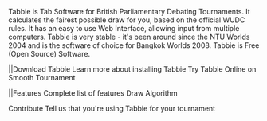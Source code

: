 Tabbie is Tab Software for British Parliamentary Debating Tournaments. It calculates the fairest possible draw for you, based on the official WUDC rules. It has an easy to use Web Interface, allowing input from multiple computers. Tabbie is very stable - it's been around since the NTU Worlds 2004 and is the software of choice for Bangkok Worlds 2008. Tabbie is Free (Open Source) Software.

||Download Tabbie
Learn more about installing Tabbie
Try Tabbie Online on Smooth Tournament


||Features
Complete list of features
Draw Algorithm

Contribute
Tell us that you're using Tabbie for your tournament
